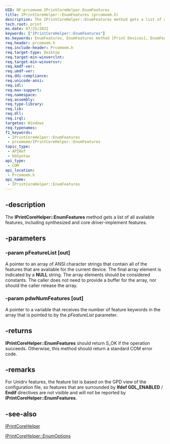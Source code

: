 ```yaml
---
UID: NF:prcomoem.IPrintCoreHelper.EnumFeatures
title: IPrintCoreHelper::EnumFeatures (prcomoem.h)
description: The IPrintCoreHelper::EnumFeatures method gets a list of all available features, including synthesized and core driver-implement features.
tech.root: print
ms.date: 07/25/2022
keywords: ["IPrintCoreHelper::EnumFeatures"]
ms.keywords: EnumFeatures, EnumFeatures method [Print Devices], EnumFeatures method [Print Devices],IPrintCoreHelper interface, IPrintCoreHelper interface [Print Devices],EnumFeatures method, IPrintCoreHelper.EnumFeatures, IPrintCoreHelper::EnumFeatures, prcomoem/IPrintCoreHelper::EnumFeatures, print.iprintcorehelper_enumfeatures, print_unidrv-pscript_allplugins_322210f8-379e-4b8a-973b-ed44a7245965.xml
req.header: prcomoem.h
req.include-header: Prcomoem.h
req.target-type: Desktop
req.target-min-winverclnt: 
req.target-min-winversvr: 
req.kmdf-ver: 
req.umdf-ver: 
req.ddi-compliance: 
req.unicode-ansi: 
req.idl: 
req.max-support: 
req.namespace: 
req.assembly: 
req.type-library: 
req.lib: 
req.dll: 
req.irql: 
targetos: Windows
req.typenames: 
f1_keywords:
 - IPrintCoreHelper::EnumFeatures
 - prcomoem/IPrintCoreHelper::EnumFeatures
topic_type:
 - APIRef
 - kbSyntax
api_type:
 - COM
api_location:
 - Prcomoem.h
api_name:
 - IPrintCoreHelper::EnumFeatures
---
```


## -description

The **IPrintCoreHelper::EnumFeatures** method gets a list of all available features, including synthesized and core driver-implement features.

## -parameters

### -param pFeatureList [out]

A pointer to an array of ANSI character strings that contain all of the features that are available for the current device. The final array element is indicated by a **NULL** string. The array elements should be considered constants. The caller does not need to provide a buffer for the array, nor should the caller release the array.

### -param pdwNumFeatures [out]

A pointer to a variable that receives the number of feature keywords in the array that is pointed to by the *pFeatureList* parameter.

## -returns

**IPrintCoreHelper::EnumFeatures** should return S_OK if the operation succeeds. Otherwise, this method should return a standard COM error code.

## -remarks

For Unidrv features, the feature list is based on the GPD view of the configuration file, so features that are surrounded by **Ifdef GDL_ENABLED** / **Endif** directives are not visible and will not be reported by **IPrintCoreHelper::EnumFeatures**.

## -see-also

[IPrintCoreHelper](/windows-hardware/drivers/ddi/prcomoem/nn-prcomoem-iprintcorehelper)

[IPrintCoreHelper::EnumOptions](/windows-hardware/drivers/ddi/prcomoem/nf-prcomoem-iprintcorehelper-enumoptions)
